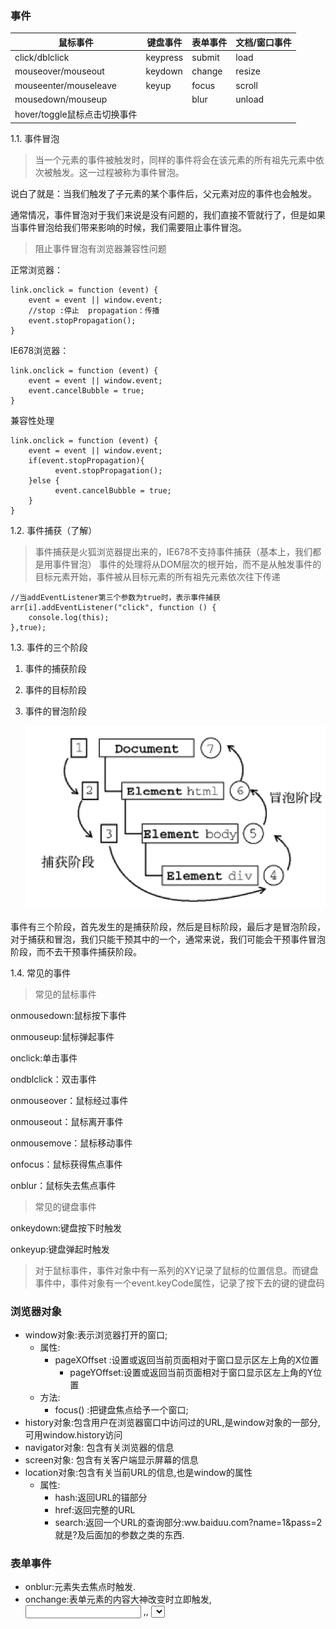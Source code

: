 ### 事件

| 鼠标事件                  | 键盘事件     | 表单事件   | 文档/窗口事件 |
| --------------------- | -------- | ------ | ------- |
| click/dblclick        | keypress | submit | load    |
| mouseover/mouseout    | keydown  | change | resize  |
| mouseenter/mouseleave | keyup    | focus  | scroll  |
| mousedown/mouseup     |          | blur   | unload  |
| hover/toggle鼠标点击切换事件  |          |        |         |

1.1. 事件冒泡

> 当一个元素的事件被触发时，同样的事件将会在该元素的所有祖先元素中依次被触发。这一过程被称为事件冒泡。

说白了就是：当我们触发了子元素的某个事件后，父元素对应的事件也会触发。 

通常情况，事件冒泡对于我们来说是没有问题的，我们直接不管就行了，但是如果当事件冒泡给我们带来影响的时候，我们需要阻止事件冒泡。

> 阻止事件冒泡有浏览器兼容性问题

正常浏览器：

```
link.onclick = function (event) {
    event = event || window.event;
    //stop :停止  propagation：传播
    event.stopPropagation();
}

```

IE678浏览器：

```
link.onclick = function (event) {
    event = event || window.event;   
    event.cancelBubble = true;
}

```

兼容性处理

```
link.onclick = function (event) {
    event = event || window.event;
    if(event.stopPropagation){
          event.stopPropagation();
    }else {
          event.cancelBubble = true;
    }
}

```

1.2. 事件捕获（了解）

> 事件捕获是火狐浏览器提出来的，IE678不支持事件捕获（基本上，我们都是用事件冒泡） 事件的处理将从DOM层次的根开始，而不是从触发事件的目标元素开始，事件被从目标元素的所有祖先元素依次往下传递

```
//当addEventListener第三个参数为true时，表示事件捕获
arr[i].addEventListener("click", function () {
    console.log(this);
},true);

```

1.3. 事件的三个阶段

1. 事件的捕获阶段

2. 事件的目标阶段

3. 事件的冒泡阶段

   ![three](image\three.png)

事件有三个阶段，首先发生的是捕获阶段，然后是目标阶段，最后才是冒泡阶段，对于捕获和冒泡，我们只能干预其中的一个，通常来说，我们可能会干预事件冒泡阶段，而不去干预事件捕获阶段。

1.4. 常见的事件

> 常见的鼠标事件

onmousedown:鼠标按下事件

onmouseup:鼠标弹起事件

onclick:单击事件

ondblclick：双击事件

onmouseover：鼠标经过事件

onmouseout：鼠标离开事件

onmousemove：鼠标移动事件

onfocus：鼠标获得焦点事件

onblur：鼠标失去焦点事件

> 常见的键盘事件

onkeydown:键盘按下时触发

onkeyup:键盘弹起时触发

> 对于鼠标事件，事件对象中有一系列的XY记录了鼠标的位置信息。而键盘事件中，事件对象有一个event.keyCode属性，记录了按下去的键的键盘码

### 浏览器对象

+ window对象:表示浏览器打开的窗口;
  + 属性:	
    + pageXOffset	:设置或返回当前页面相对于窗口显示区左上角的X位置
      + pageYOffset:设置或返回当前页面相对于窗口显示区左上角的Y位置
  + 方法:
    + focus() :把键盘焦点给予一个窗口;
+ history对象:包含用户在浏览器窗口中访问过的URL,是window对象的一部分,可用window.history访问
+ navigator对象: 包含有关浏览器的信息
+ screen对象: 包含有关客户端显示屏幕的信息
+ location对象:包含有关当前URL的信息,也是window的属性
  + 属性:	
    + hash:返回URL的锚部分
    + href:返回完整的URL
    + search:返回一个URL的查询部分:ww.baiduu.com?name=1&pass=2就是?及后面加的参数之类的东西.



### 表单事件

+ onblur:元素失去焦点时触发.
+ onchange:表单元素的内容大神改变时立即触发,<input> ,<keygen>, <select>, 和 <textarea>;
+ onfocus:元素获取焦点时触发
+ oninput:元素获取用户输入时触发
+ onreset:表单重置时触发  表单在js里有一个reset()方法,dom元素可用
+ onsearch:用户向搜索域输入文本时触发,<input type="search">
+ onselect:用户获取文本时触发,<input>和<textarea>
+ onsubmit:表单提交时触发



### 拖事件

+ ondrag:元素正在拖动时触发
+ ondragend:元素拖动完成 后触发



### 多媒体事件

+ http://www.runoob.com/jsref/dom-obj-event.html



### 动画事件 过渡事件 其他事件

+ animationend:该事件在css动画结束播放时触发
+ animationiteration:在css动画重复播放时触发
+ animation:在css动画开始播放时触发
+ transitionend:该事件在css完成过渡后触发; 如果过渡在完成后移除,则该事件不再触发
+ ononline:该事件在浏览器开始在线工作时触发
+ onoffline:该事件在浏览器开始离线工作时触发
+ onwheel:当用户在元素上滚动鼠标滚轮时执行js;适用于触摸板上的滚动和放大缩小时触发



+ 简单的三框架页面:src写页面的链接

  + ```html
    <html>

    <frameset cols="25%,50%,25%">
      <frame src="frame_a.htm" />
      <frame src="frame_b.htm" />
      <frame src="frame_c.htm" />
    </frameset>

    </html>
    ```



### window resize和scroll事件的基本优化

+ 基本的优化思路：在一定的时间之内，只执行一次resize事件函数。

  + ```javascript
    var resizeTimer = null;
    $(window).on('resize', function () {
    if (resizeTimer) {
    clearTimeout(resizeTimer)
    }
    resizeTimer = setTimeout(function(){
    console.log("window resize");
    }, 400);
    }
    );
    ```

  + ​